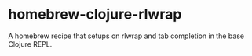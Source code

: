 homebrew-clojure-rlwrap
=======================

A homebrew recipe that setups on rlwrap and tab completion in the base Clojure REPL.